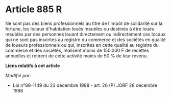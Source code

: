 # Article 885 R

Ne sont pas des biens professionnels au titre de l'impôt de solidarité sur la fortune, les locaux d'habitation loués meublés
ou destinés à être loués meublés par des personnes louant directement ou indirectement ces locaux qui ne sont pas inscrites
au registre du commerce et des sociétés en qualité de loueurs professionnels ou qui, inscrites en cette qualité au registre
du commerce et des sociétés, réalisent moins de 150.000 F de recettes annuelles et retirent de cette activité moins de 50 %
de leur revenu.

**Liens relatifs à cet article**

_Modifié par_:

  - Loi n°88-1149 du 23 décembre 1988 - art. 26 (P) JORF 28 décembre 1988
